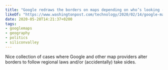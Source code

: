 ```yaml
---
title: "Google redraws the borders on maps depending on who’s looking - Washington Post"
likeOf: "https://www.washingtonpost.com/technology/2020/02/14/google-maps-political-borders/"
date: 2020-05-28T14:21:37+0200
tags:
- googlemaps
- geography
- politics
- siliconvalley
---
```

Nice collection of cases where Google and other map providers alter borders to follow regional laws and/or (accidentally) take sides.
